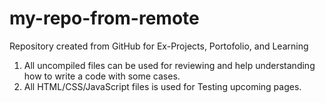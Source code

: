 # my-repo-from-remote
Repository created from GitHub for Ex-Projects, Portofolio, and Learning

1. All uncompiled files can be used for reviewing and help understanding how to write a code with some cases.
2. All HTML/CSS/JavaScript files is used for Testing upcoming pages.
